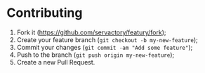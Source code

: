 # Contributing

1. Fork it (https://github.com/servactory/featury/fork);
2. Create your feature branch (`git checkout -b my-new-feature`);
3. Commit your changes (`git commit -am "Add some feature"`);
4. Push to the branch (`git push origin my-new-feature`);
5. Create a new Pull Request.
